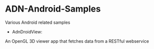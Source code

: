 ADN-Android-Samples
===================

Various Android related samples

 - AdnDroidView:

 An OpenGL 3D viewer app that fetches data from a RESTful webservice 
